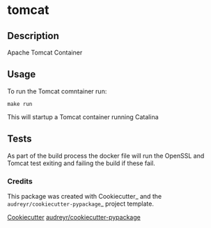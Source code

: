 # tomcat

## Description
Apache Tomcat Container

## Usage

To run the Tomcat comntainer run:

```
make run
```

This will startup a Tomcat container running Catalina


## Tests

As part of the build process the docker file will run the OpenSSL and Tomcat test exiting and failing the build if these fail.


### Credits

This package was created with Cookiecutter_ and the `audreyr/cookiecutter-pypackage`_ project template.

[Cookiecutter](https://github.com/audreyr/cookiecutter)
[audreyr/cookiecutter-pypackage](https://github.com/audreyr/cookiecutter-pypackage)
